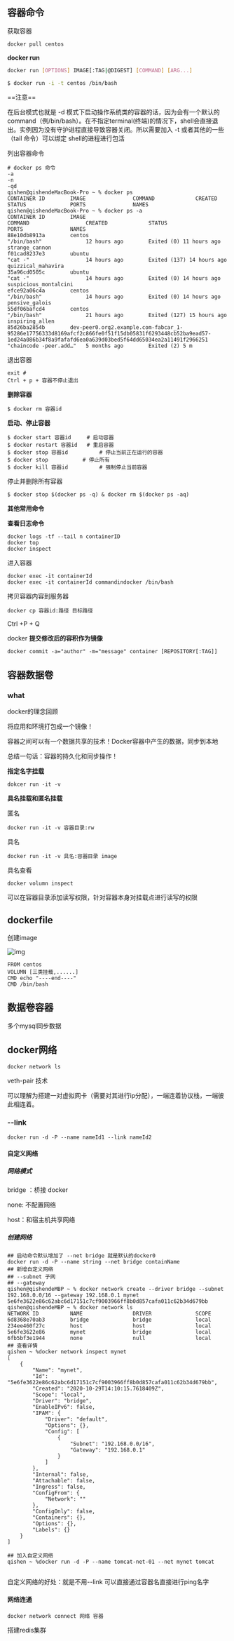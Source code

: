 ## 容器命令

获取容器

```bash
docker pull centos
```



**docker run**

```bash
docker run [OPTIONS] IMAGE[:TAG|@DIGEST] [COMMAND] [ARG...]

$ docker run -i -t centos /bin/bash

```

==注意==

在后台模式也就是 -d 模式下启动操作系统类的容器的话，因为会有一个默认的command（例/bin/bash）。在不指定terminal(终端)的情况下，shell会直接退出。实例因为没有守护进程直接导致容器关闭。所以需要加入 -t 或者其他的一些（tail 命令）可以绑定 shell的进程进行包活



列出容器命令

```shell
# docker ps 命令
-a 
-n
-qd
qishen@qishendeMacBook-Pro ~ % docker ps
CONTAINER ID        IMAGE               COMMAND             CREATED             STATUS              PORTS               NAMES
qishen@qishendeMacBook-Pro ~ % docker ps -a
CONTAINER ID        IMAGE                                                                                                                                                                   COMMAND                  CREATED             STATUS                      PORTS               NAMES
88e10db8913a        centos                                                                                                                                                                  "/bin/bash"              12 hours ago        Exited (0) 11 hours ago                         strange_cannon
f01cad8237e3        ubuntu                                                                                                                                                                  "cat -"                  14 hours ago        Exited (137) 14 hours ago                       quizzical_mahavira
35a96cd0505c        ubuntu                                                                                                                                                                  "cat -"                  14 hours ago        Exited (0) 14 hours ago                         suspicious_montalcini
efce92a06c4a        centos                                                                                                                                                                  "/bin/bash"              14 hours ago        Exited (0) 14 hours ago                         pensive_galois
55df06bafcd4        centos                                                                                                                                                                  "/bin/bash"              21 hours ago        Exited (127) 15 hours ago                       inspiring_allen
85d26ba2854b        dev-peer0.org2.example.com-fabcar_1-95286e17756333d8169afcf2c866fe0f51f15db05831f6293448cb52ba9ead57-1ed24a086b34f8a9fafafd6ea0a639d03bed5f64dd65034ea2a11491f2966251   "chaincode -peer.add…"   5 months ago        Exited (2) 5 m
```



退出容器

```shell
exit #
Ctrl + p + 容器不停止退出
```



**删除容器**

```shell
$ docker rm 容器id

```

**启动、停止容器**

```shell
$ docker start 容器id     # 启动容器
$ docker restart 容器id   # 重启容器
$ docker stop 容器id  		# 停止当前正在运行的容器
$ docker stop   		# 停止所有
$ docker kill 容器id			# 强制停止当前容器
```

停止并删除所有容器

```shell
$ docker stop $(docker ps -q) & docker rm $(docker ps -aq)
```





**其他常用命令**

**查看日志命令**

```shell
docker logs -tf --tail n containerID
docker top
docker inspect
```



进入容器

```shell
docker exec -it containerId
docker exec -it containerId commandindocker /bin/bash
```



拷贝容器内容到服务器

```shell
docker cp 容器id:路径 目标路径
```



Ctrl +P + Q



docker **提交修改后的容积作为镜像**

```shell
docker commit -a="author" -m="message" container [REPOSITORY[:TAG]]
```





## 容器数据卷

### what

docker的理念回顾

将应用和环境打包成一个镜像！

容器之间可以有一个数据共享的技术！Docker容器中产生的数据，同步到本地

总结一句话：容器的持久化和同步操作！

 **指定名字挂载**

```shell
dokcer run -it -v 
```



**具名挂载和匿名挂载**

匿名

```shell
docker run -it -v 容器目录:rw
```

具名

```shell
docker run -it -v 具名:容器目录 image
```

具名查看

```shell
docker volumn inspect
```

可以在容器目录添加读写权限，针对容器本身对挂载点进行读写的权限



## dockerfile

创建image

![img](https://timgsa.baidu.com/timg?image&quality=80&size=b9999_10000&sec=1604239271772&di=f099d422e3935f940411b30638421359&imgtype=0&src=http%3A%2F%2Fimg-blog.csdnimg.cn%2F2020101521022711.jpg%3Fx-oss-process%3Dimage%2Fwatermark%2Ctype_ZmFuZ3poZW5naGVpdGk%2Cshadow_10%2Ctext_aHR0cHM6Ly9ibG9nLmNzZG4ubmV0L3UwMTAyNzE2MDE%3D%2Csize_16%2Ccolor_FFFFFF%2Ct_70%23pic_center)

```shell
FROM centos
VOLUMN [三类挂载,......]
CMD echo "----end----"
CMD /bin/bash
```



## 数据卷容器

多个mysql同步数据



## docker网络

```shell
docker network ls
```





veth-pair 技术

可以理解为搭建一对虚拟网卡（需要对其进行ip分配），一端连着协议栈，一端彼此相连着。

### --link

```shell
docker run -d -P --name nameId1 --link nameId2
```

#### 自定义网络

##### 网络模式

bridge ：桥接 docker 

none:  不配置网络

host：和宿主机共享网络



##### 创建网络

```shell
## 启动命令默认增加了 --net bridge 就是默认的docker0
docker run -d -P --name string --net bridge containName
## 新增自定义网络
## --subnet 子网
## --gateway 
qishen@qishendeMBP ~ % docker network create --driver bridge --subnet 192.168.0.0/16 --gateway 192.168.0.1 mynet
5e6fe3622e86c62abc6d17151c7cf9003966ff8b0d857cafa011c62b34d679bb
qishen@qishendeMBP ~ % docker network ls
NETWORK ID          NAME                DRIVER              SCOPE
6d8368e70ab3        bridge              bridge              local
234ee460f27c        host                host                local
5e6fe3622e86        mynet               bridge              local
6fb5bf3e1944        none                null                local
## 查看详情
qishen ~ %docker network inspect mynet
[
    {
        "Name": "mynet",
        "Id": "5e6fe3622e86c62abc6d17151c7cf9003966ff8b0d857cafa011c62b34d679bb",
        "Created": "2020-10-29T14:10:15.7618409Z",
        "Scope": "local",
        "Driver": "bridge",
        "EnableIPv6": false,
        "IPAM": {
            "Driver": "default",
            "Options": {},
            "Config": [
                {
                    "Subnet": "192.168.0.0/16",
                    "Gateway": "192.168.0.1"
                }
            ]
        },
        "Internal": false,
        "Attachable": false,
        "Ingress": false,
        "ConfigFrom": {
            "Network": ""
        },
        "ConfigOnly": false,
        "Containers": {},
        "Options": {},
        "Labels": {}
    }
]

## 加入自定义网络
qishen ~ %docker run -d -P --name tomcat-net-01 --net mynet tomcat


```

自定义网络的好处：就是不用--link 可以直接通过容器名直接进行ping名字



#### 网络连通

```shell
docker network connect 网络 容器
```

搭建redis集群